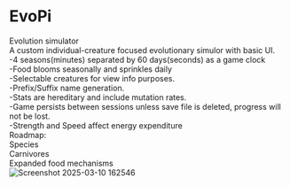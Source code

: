 # EvoPi
Evolution simulator<br> 
  A custom individual-creature focused evolutionary simulor with basic UI. <br>
    -4 seasons(minutes) separated by 60 days(seconds) as a game clock<br>
    -Food blooms seasonally and sprinkles daily<br>
    -Selectable creatures for view info purposes.<br>
    -Prefix/Suffix name generation.<br>
    -Stats are hereditary and include mutation rates.<br>
    -Game persists between sessions unless save file is deleted, progress will not be lost.<br>
    -Strength and Speed affect energy expenditure<br>
Roadmap:<br>
Species<br>
Carnivores<br>
Expanded food mechanisms<br>
![Screenshot 2025-03-10 162546](https://github.com/user-attachments/assets/5c5ba7dd-cb02-4c45-b6f4-479630bdbc30)
